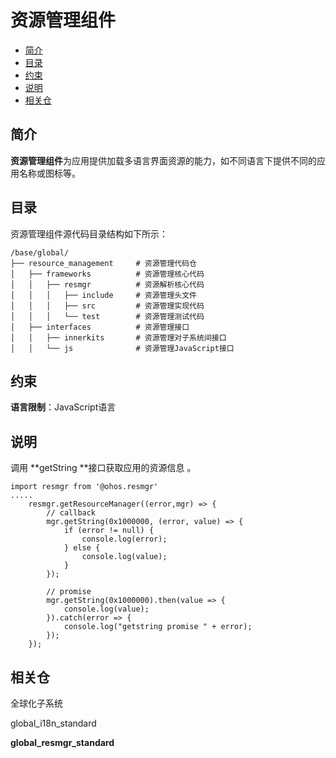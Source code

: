 # 资源管理组件<a name="ZH-CN_TOPIC_0000001162518223"></a>

-   [简介](#section11660541593)
-   [目录](#section1464106163817)
-   [约束](#section1718733212019)
-   [说明](#section894511013511)
-   [相关仓](#section15583142420413)

## 简介<a name="section11660541593"></a>

**资源管理组件**为应用提供加载多语言界面资源的能力，如不同语言下提供不同的应用名称或图标等。

## 目录<a name="section1464106163817"></a>

资源管理组件源代码目录结构如下所示：

```
/base/global/
├── resource_management     # 资源管理代码仓
│   ├── frameworks          # 资源管理核心代码
│   │   ├── resmgr          # 资源解析核心代码
│   │   │   ├── include     # 资源管理头文件
│   │   │   ├── src         # 资源管理实现代码
│   │   │   └── test        # 资源管理测试代码
│   ├── interfaces          # 资源管理接口
│   │   ├── innerkits       # 资源管理对子系统间接口
│   │   └── js              # 资源管理JavaScript接口
```

## 约束<a name="section1718733212019"></a>

**语言限制**：JavaScript语言

## 说明<a name="section894511013511"></a>

调用  **getString **接口获取应用的资源信息 。

```
import resmgr from '@ohos.resmgr'
.....
    resmgr.getResourceManager((error,mgr) => {
        // callback
        mgr.getString(0x1000000, (error, value) => {
            if (error != null) {
                console.log(error);
            } else {
                console.log(value);
            }
        });

        // promise
        mgr.getString(0x1000000).then(value => {
            console.log(value);
        }).catch(error => {
            console.log("getstring promise " + error);
        });
    });
```

## 相关仓<a name="section15583142420413"></a>

全球化子系统

global\_i18n\_standard

**global\_resmgr\_standard**

